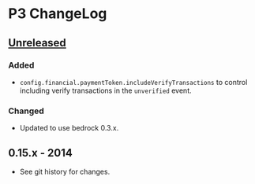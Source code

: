 # P3 ChangeLog

## [Unreleased]

### Added
- `config.financial.paymentToken.includeVerifyTransactions` to control
  including verify transactions in the `unverified` event.

### Changed
- Updated to use bedrock 0.3.x.

## 0.15.x - 2014

- See git history for changes.


[Unreleased]: https://github.com/digitalbazaar/bedrock-idp/compare/0.0.0...HEAD
